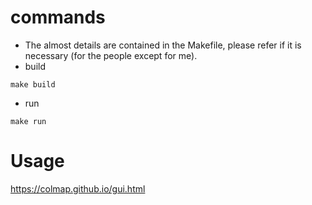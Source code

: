 # commands
- The almost details are contained in the Makefile, please refer if it is necessary (for the people except for me).
- build
```
make build
```

- run
```
make run
```

# Usage
https://colmap.github.io/gui.html
